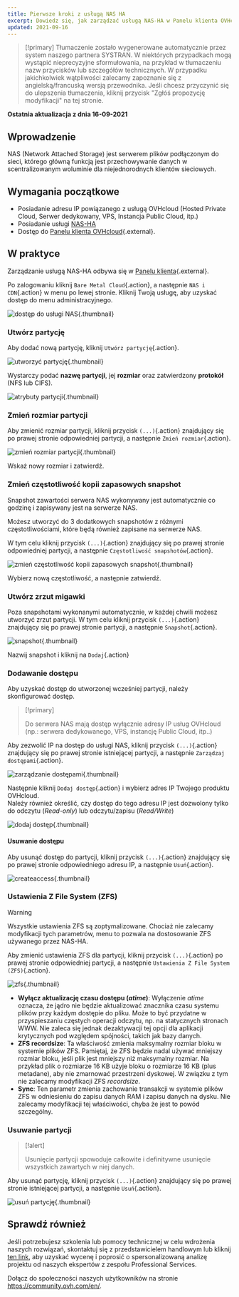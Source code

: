 ```yaml
---
title: Pierwsze kroki z usługą NAS HA
excerpt: Dowiedz się, jak zarządzać usługą NAS-HA w Panelu klienta OVHcloud
updated: 2021-09-16
---
```


> [!primary]
> Tłumaczenie zostało wygenerowane automatycznie przez system naszego partnera SYSTRAN. W niektórych przypadkach mogą wystąpić nieprecyzyjne sformułowania, na przykład w tłumaczeniu nazw przycisków lub szczegółów technicznych. W przypadku jakichkolwiek wątpliwości zalecamy zapoznanie się z angielską/francuską wersją przewodnika. Jeśli chcesz przyczynić się do ulepszenia tłumaczenia, kliknij przycisk "Zgłóś propozycję modyfikacji" na tej stronie.
>

**Ostatnia aktualizacja z dnia 16-09-2021**

## Wprowadzenie

NAS (Network Attached Storage) jest serwerem plików podłączonym do sieci, którego główną funkcją jest przechowywanie danych w scentralizowanym woluminie dla niejednorodnych klientów sieciowych.

## Wymagania początkowe

- Posiadanie adresu IP powiązanego z usługą OVHcloud (Hosted Private Cloud, Serwer dedykowany, VPS, Instancja Public Cloud, itp.)
- Posiadanie usługi [NAS-HA](https://www.ovh.pl/nas/)
- Dostęp do [Panelu klienta OVHcloud](https://www.ovh.com/auth/?action=gotomanager&from=https://www.ovh.pl/&ovhSubsidiary=pl){.external}.

## W praktyce

Zarządzanie usługą NAS-HA odbywa się w [Panelu klienta](https://www.ovh.com/auth/?action=gotomanager&from=https://www.ovh.pl/&ovhSubsidiary=pl){.external}.

Po zalogowaniu kliknij `Bare Metal Cloud`{.action}, a następnie `NAS i CDN`{.action} w menu po lewej stronie. Kliknij Twoją usługę, aby uzyskać dostęp do menu administracyjnego.

![dostęp do usługi NAS](images/nas2021-01.png){.thumbnail}

### Utwórz partycję <a name="partition"></a>

Aby dodać nową partycję, kliknij `Utwórz partycję`{.action}.

![utworzyć partycję](images/nas2021-02.png){.thumbnail}

Wystarczy podać **nazwę partycji**, jej **rozmiar** oraz zatwierdzony **protokół** (NFS lub CIFS).

![atrybuty partycji](images/nas2021-03.png){.thumbnail}

### Zmień rozmiar partycji

Aby zmienić rozmiar partycji, kliknij przycisk `(...)`{.action} znajdujący się po prawej stronie odpowiedniej partycji, a następnie `Zmień rozmiar`{.action}.

![zmień rozmiar partycji](images/nas2021-04.png){.thumbnail}

Wskaż nowy rozmiar i zatwierdź.

### Zmień częstotliwość kopii zapasowych snapshot

Snapshot zawartości serwera NAS wykonywany jest automatycznie co godzinę i zapisywany jest na serwerze NAS.

Możesz utworzyć do 3 dodatkowych snapshotów z różnymi częstotliwościami, które będą również zapisane na serwerze NAS.

W tym celu kliknij przycisk `(...)`{.action} znajdujący się po prawej stronie odpowiedniej partycji, a następnie `Częstotliwość snapshotów`{.action}.

![zmień częstotliwość kopii zapasowych snapshot](images/nas2021-05.png){.thumbnail}

Wybierz nową częstotliwość, a następnie zatwierdź.

### Utwórz zrzut migawki

Poza snapshotami wykonanymi automatycznie, w każdej chwili możesz utworzyć zrzut partycji. W tym celu kliknij przycisk `(...)`{.action} znajdujący się po prawej stronie partycji, a następnie `Snapshot`{.action}.

![snapshot](images/nas2021-10.png){.thumbnail}

Nazwij snapshot i kliknij na `Dodaj`{.action}

### Dodawanie dostępu <a name="addaccess"></a>

Aby uzyskać dostęp do utworzonej wcześniej partycji, należy skonfigurować dostęp.

> [!primary]
>
> Do serwera NAS mają dostęp wyłącznie adresy IP usług OVHcloud (np.: serwera dedykowanego, VPS, instancję Public Cloud, itp..)
>

Aby zezwolić IP na dostęp do usługi NAS, kliknij przycisk `(...)`{.action} znajdujący się po prawej stronie istniejącej partycji, a następnie `Zarządzaj dostępami`{.action}.

![zarządzanie dostępami](images/nas2021-06.png){.thumbnail}

Następnie kliknij `Dodaj dostęp`{.action} i wybierz adres IP Twojego produktu OVHcloud.
<br>Należy również określić, czy dostęp do tego adresu IP jest dozwolony tylko do odczytu (*Read-only*) lub odczytu/zapisu (*Read/Write*)

![dodaj dostęp](images/nas2021-07.png){.thumbnail}

#### Usuwanie dostępu

Aby usunąć dostęp do partycji, kliknij przycisk `(...)`{.action} znajdujący się po prawej stronie odpowiedniego adresu IP, a następnie `Usuń`{.action}.

![createaccess](images/nas2021-09.png){.thumbnail}

### Ustawienia Z File System (ZFS)

> [!warning]
>
> Wszystkie ustawienia ZFS są zoptymalizowane. Chociaż nie zalecamy modyfikacji tych parametrów, menu to pozwala na dostosowanie ZFS używanego przez NAS-HA.
>

Aby zmienić ustawienia ZFS dla partycji, kliknij przycisk `(...)`{.action} po prawej stronie odpowiedniej partycji, a następnie `Ustawienia Z File System (ZFS)`{.action}.

![zfs](images/nas2021-13.png){.thumbnail}

- **Wyłącz aktualizację czasu dostępu (*atime*)**: Wyłączenie *atime* oznacza, że jądro nie będzie aktualizować znacznika czasu systemu plików przy każdym dostępie do pliku. Może to być przydatne w przyspieszaniu częstych operacji odczytu, np. na statycznych stronach WWW. Nie zaleca się jednak dezaktywacji tej opcji dla aplikacji krytycznych pod względem spójności, takich jak bazy danych.
- **ZFS recordsize**: Ta właściwość zmienia maksymalny rozmiar bloku w systemie plików ZFS. Pamiętaj, że ZFS będzie nadal używać mniejszy rozmiar bloku, jeśli plik jest mniejszy niż maksymalny rozmiar. Na przykład plik o rozmiarze 16 KB użyje bloku o rozmiarze 16 KB (plus metadane), aby nie zmarnować przestrzeni dyskowej. W związku z tym nie zalecamy modyfikacji ZFS *recordsize*.
- **Sync**: Ten parametr zmienia zachowanie transakcji w systemie plików ZFS w odniesieniu do zapisu danych RAM i zapisu danych na dysku. Nie zalecamy modyfikacji tej właściwości, chyba że jest to powód szczególny.

### Usuwanie partycji

> [!alert]
>
> Usunięcie partycji spowoduje całkowite i definitywne usunięcie wszystkich zawartych w niej danych.
>

Aby usunąć partycję, kliknij przycisk `(...)`{.action} znajdujący się po prawej stronie istniejącej partycji, a następnie `Usuń`{.action}.

![usuń partycję](images/nas2021-08.png){.thumbnail}

## Sprawdź również

Jeśli potrzebujesz szkolenia lub pomocy technicznej w celu wdrożenia naszych rozwiązań, skontaktuj się z przedstawicielem handlowym lub kliknij [ten link](https://www.ovhcloud.com/pl/professional-services/), aby uzyskać wycenę i poprosić o spersonalizowaną analizę projektu od naszych ekspertów z zespołu Professional Services.

Dołącz do społeczności naszych użytkowników na stronie <https://community.ovh.com/en/>.
